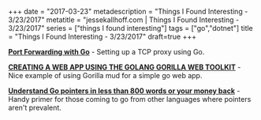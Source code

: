 +++
date = "2017-03-23"
metadescription = "Things I Found Interesting - 3/23/2017"
metatitle = "jessekallhoff.com | Things I Found Interesting - 3/23/2017"
series = ["things I found interesting"]
tags = ["go","dotnet"]
title = "Things I Found Interesting - 3/23/2017"
draft=true
+++

[**Port Forwarding with Go**](http://reddit.com/r/golang/comments/60b9ys/port_forwarding_with_go/) - Setting up a TCP proxy using Go.

[**CREATING A WEB APP USING THE GOLANG GORILLA WEB TOOLKIT**](https://www.activestate.com/blog/2017/04/creating-web-app-using-golang-gorilla-web-toolkit) - Nice example of using Gorilla mud for a simple go web app.

[**Understand Go pointers in less than 800 words or your money back**](https://dave.cheney.net/2017/04/26/understand-go-pointers-in-less-than-800-words-or-your-money-back) - Handy primer for those coming to go from other languages where pointers aren't prevalent. 